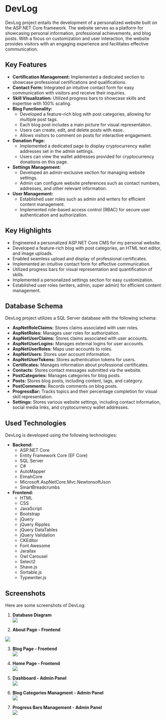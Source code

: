 # DevLog

DevLog project entails the development of a personalized website built on the ASP.NET Core framework. The website serves as a platform for showcasing personal information, professional achievements, and blog posts. With a focus on customization and user interaction, the website provides visitors with an engaging experience and facilitates effective communication.

## Key Features

- **Certification Management:** Implemented a dedicated section to showcase professional certifications and qualifications.
- **Contact Form:** Integrated an intuitive contact form for easy communication with visitors and receive their inquiries.
- **Skill Visualization:** Utilized progress bars to showcase skills and expertise with 100% scaling.
- **Blog Functionality:** 
   - Developed a feature-rich blog with post categories, allowing for multiple post tags.
   - Each blog post includes a main picture for visual representation.
   - Users can create, edit, and delete posts with ease.
   - Allows visitors to comment on posts for interactive engagement.
- **Donation Page:**
   - Implemented a dedicated page to display cryptocurrency wallet addresses set in the admin settings.
   - Users can view the wallet addresses provided for cryptocurrency donations on this page.
- **Settings Management:**
   - Developed an admin-exclusive section for managing website settings.
   - Admin can configure website preferences such as contact numbers, addresses, and other relevant information.
- **User Management:**
   - Established user roles such as admin and writers for efficient content management.
   - Implemented role-based access control (RBAC) for secure user authentication and authorization.

## Key Highlights

- Engineered a personalized ASP.NET Core CMS for my personal website.
- Developed a feature-rich blog with post categories, an HTML text editor, and image uploads.
- Enabled seamless upload and display of professional certificates.
- Implemented an intuitive contact form for effective communication.
- Utilized progress bars for visual representation and quantification of skills.
- Implemented a personalized settings section for easy customization.
- Established user roles (writers, admin, super admin) for efficient content management.

## Database Schema

DevLog project utilizes a SQL Server database with the following schema:

- **AspNetRoleClaims:** Stores claims associated with user roles.
- **AspNetRoles:** Manages user roles for authorization.
- **AspNetUserClaims:** Stores claims associated with user accounts.
- **AspNetUserLogins:** Manages external logins for user accounts.
- **AspNetUserRoles:** Maps user accounts to roles.
- **AspNetUsers:** Stores user account information.
- **AspNetUserTokens:** Stores authentication tokens for users.
- **Certificates:** Manages information about professional certificates.
- **Contacts:** Stores contact messages submitted via the website.
- **PostCategories:** Manages categories for blog posts.
- **Posts:** Stores blog posts, including content, tags, and category.
- **PostComments:** Records comments on blog posts.
- **ProgressBar:** Tracks topics and their percentage completion for visual skill representation.
- **Settings:** Stores various website settings, including contact information, social media links, and cryptocurrency wallet addresses.

## Used Technologies

DevLog is developed using the following technologies:

- **Backend:**
   - ASP.NET Core
   - Entity Framework Core (EF Core)
   - SQL Server
   - C#
   - AutoMapper
   - ElmahCore
   - Microsoft.AspNetCore.Mvc.NewtonsoftJson
   - SmartBreadcrumbs
- **Frontend:**
   - HTML
   - CSS
   - JavaScript
   - Bootstrap
   - jQuery
   - jQuery Ripples
   - jQuery DataTables
   - jQuery Validation
   - CKEditor
   - Font Awesome
   - Jarallax
   - Owl Carousel
   - Select2
   - Shave.js
   - Sortable.js
   - Typewriter.js

## Screenshots

Here are some screenshots of DevLog:

1. **Database Diagram**<br/>
   <img src="screenshots/db-diagram.png"/>

2. **About Page - Frontend**<br/>
  <img src="screenshots/front-about.png"/>

3. **Blog Page - Frontend**<br/>
   <img src="screenshots/front-blog.png"/>

4. **Home Page - Frontend**<br/>
   <img src="screenshots/front-home.png"/>
   
5. **Dashboard - Admin Panel**<br/>
   <img src="screenshots/panel-dashboard.png"/>

6. **Blog Categories Managment - Admin Panel**<br/>
   <img src="screenshots/panel-categories.png"/>

7. **Progress Bars Management - Admin Panel**<br/>
   <img src="screenshots/panel-progressbars.png"/>
